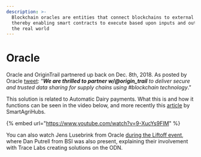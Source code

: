 ```yaml
---
description: >-
  Blockchain oracles are entities that connect blockchains to external systems,
  thereby enabling smart contracts to execute based upon inputs and outputs from
  the real world
---
```


# Oracle

Oracle and OriginTrail partnered up back on Dec. 8th, 2018. As posted by Oracle [tweet](https://twitter.com/orclblockchain/status/1070678005763190784?lang=ar): “_**We are thrilled to partner w/@origin\_trail** to deliver secure and trusted data sharing for supply chains using #blockchain technology_.”

This solution is related to Automatic Dairy payments. What this is and how it functions can be seen in the video below, and more recently this [article](https://twitter.com/SmartAgriHubs/status/1458414682134523909) by SmartAgriHubs.

{% embed url="https://www.youtube.com/watch?v=9-XucYs9FIM" %}

You can also watch Jens Lusebrink from Oracle [during the Liftoff event](https://youtu.be/UfRWKTKJOFU), where Dan Putrell from BSI was also present, explaining their involvement with Trace Labs creating solutions on the ODN.
